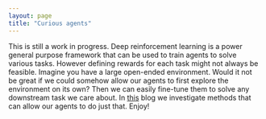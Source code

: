 ```yaml
---
layout: page
title: "Curious agents"
---
```


This is still a work in progress. Deep reinforcement learning is a power general purpose framework that can be used to train agents to solve various tasks. However defining rewards for each task might not always be feasible. Imagine you have a large open-ended environment. Would it not be great if we could somehow allow our agents to first explore the environment on its own? Then we can easily fine-tune them to solve any downstream task we care about. In <a href="https://medium.com/@dries.epos/curious-agents-ebfee02ef024"  target="_blank">this</a> blog we investigate methods that can allow our agents to do just that. Enjoy!


